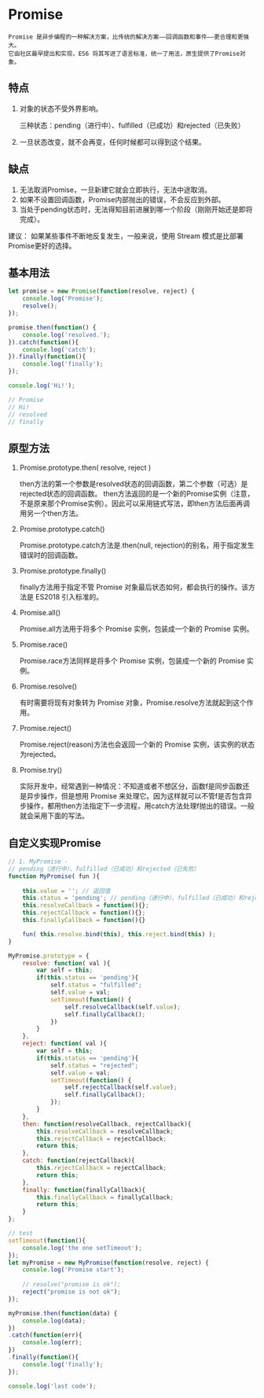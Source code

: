 #   Promise

    Promise 是异步编程的一种解决方案，比传统的解决方案——回调函数和事件——更合理和更强大。
    它由社区最早提出和实现，ES6 将其写进了语言标准，统一了用法，原生提供了Promise对象。

##  特点

1. 对象的状态不受外界影响。

    三种状态：pending（进行中）、fulfilled（已成功）和rejected（已失败）

2. 一旦状态改变，就不会再变，任何时候都可以得到这个结果。

##  缺点

1. 无法取消Promise，一旦新建它就会立即执行，无法中途取消。
2. 如果不设置回调函数，Promise内部抛出的错误，不会反应到外部。
3. 当处于pending状态时，无法得知目前进展到哪一个阶段（刚刚开始还是即将完成）。

建议：
    如果某些事件不断地反复发生，一般来说，使用 Stream 模式是比部署Promise更好的选择。

##  基本用法

```javascript
let promise = new Promise(function(resolve, reject) {
    console.log('Promise');
    resolve();
});

promise.then(function() {
    console.log('resolved.');
}).catch(function(){
    console.log('catch');
}).finally(function(){
    console.log('finally');
});

console.log('Hi!');

// Promise
// Hi!
// resolved
// finally
```
##  原型方法
1. Promise.prototype.then( resolve, reject )

    then方法的第一个参数是resolved状态的回调函数，第二个参数（可选）是rejected状态的回调函数。
    then方法返回的是一个新的Promise实例（注意，不是原来那个Promise实例）。因此可以采用链式写法，即then方法后面再调用另一个then方法。

2. Promise.prototype.catch()

    Promise.prototype.catch方法是.then(null, rejection)的别名，用于指定发生错误时的回调函数。

3. Promise.prototype.finally()

    finally方法用于指定不管 Promise 对象最后状态如何，都会执行的操作。该方法是 ES2018 引入标准的。

4. Promise.all() 

    Promise.all方法用于将多个 Promise 实例，包装成一个新的 Promise 实例。

5. Promise.race()

    Promise.race方法同样是将多个 Promise 实例，包装成一个新的 Promise 实例。

6. Promise.resolve()

    有时需要将现有对象转为 Promise 对象，Promise.resolve方法就起到这个作用。

7. Promise.reject() 

    Promise.reject(reason)方法也会返回一个新的 Promise 实例，该实例的状态为rejected。

8. Promise.try()

    实际开发中，经常遇到一种情况：不知道或者不想区分，函数f是同步函数还是异步操作，但是想用 Promise 来处理它。因为这样就可以不管f是否包含异步操作，都用then方法指定下一步流程，用catch方法处理f抛出的错误。一般就会采用下面的写法。

##  自定义实现Promise

```javascript
// 1. MyPromise - 
// pending（进行中）、fulfilled（已成功）和rejected（已失败）
function MyPromise( fun ){
    
    this.value = ''; // 返回值
    this.status = 'pending'; // pending（进行中）、fulfilled（已成功）和rejected（已失败）
    this.resolveCallback = function(){};
    this.rejectCallback = function(){};
    this.finallyCallback = function(){}

    fun( this.resolve.bind(this), this.reject.bind(this) );
}

MyPromise.prototype = {
    resolve: function( val ){
        var self = this;
        if(this.status == 'pending'){
            self.status = "fulfilled";
            self.value = val;
            setTimeout(function() {
                self.resolveCallback(self.value);
                self.finallyCallback();
            })
        }
    },
    reject: function( val ){
        var self = this;
        if(this.status == 'pending'){
            self.status = "rejected";
            self.value = val;
            setTimeout(function() {
                self.rejectCallback(self.value);
                self.finallyCallback();
            });
        }
    },
    then: function(resolveCallback, rejectCallback){
        this.resolveCallback = resolveCallback;
        this.rejectCallback = rejectCallback;
        return this;
    },
    catch: function(rejectCallback){
        this.rejectCallback = rejectCallback;
        return this;
    },
    finally: function(finallyCallback){
        this.finallyCallback = finallyCallback;
        return this;
    }
};

// test
setTimeout(function(){
    console.log('the one setTimeout');
});
let myPromise = new MyPromise(function(resolve, reject) {
    console.log('Promise start');
    
    // resolve("promise is ok");
    reject("promise is not ok");
});

myPromise.then(function(data) {
    console.log(data);
})
.catch(function(err){
    console.log(err);
})
.finally(function(){
    console.log('finally');
});

console.log('last code');
```
